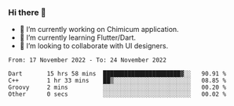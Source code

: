 ### Hi there 👋

<!--
**devcat37/devcat37** is a ✨ _special_ ✨ repository because its `README.md` (this file) appears on your GitHub profile.-->


- 🔭 I’m currently working on Chimicum application.
- 🌱 I’m currently learning Flutter/Dart.
- 👯 I’m looking to collaborate with UI designers.
<!-- - 🤔 I’m looking for help with ... -->

<!--START_SECTION:waka-->

```text
From: 17 November 2022 - To: 24 November 2022

Dart       15 hrs 58 mins  ██████████████████████▓░░   90.91 %
C++        1 hr 33 mins    ██▒░░░░░░░░░░░░░░░░░░░░░░   08.85 %
Groovy     2 mins          ░░░░░░░░░░░░░░░░░░░░░░░░░   00.20 %
Other      0 secs          ░░░░░░░░░░░░░░░░░░░░░░░░░   00.02 %
```

<!--END_SECTION:waka-->
